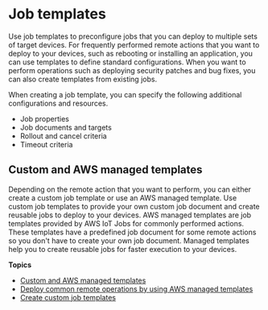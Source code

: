 # Job templates<a name="job-templates"></a>

Use job templates to preconfigure jobs that you can deploy to multiple sets of target devices\. For frequently performed remote actions that you want to deploy to your devices, such as rebooting or installing an application, you can use templates to define standard configurations\. When you want to perform operations such as deploying security patches and bug fixes, you can also create templates from existing jobs\.

When creating a job template, you can specify the following additional configurations and resources\.
+ Job properties
+ Job documents and targets
+ Rollout and cancel criteria
+ Timeout criteria

## Custom and AWS managed templates<a name="job-templates-types"></a>

Depending on the remote action that you want to perform, you can either create a custom job template or use an AWS managed template\. Use custom job templates to provide your own custom job document and create reusable jobs to deploy to your devices\. AWS managed templates are job templates provided by AWS IoT Jobs for commonly performed actions\. These templates have a predefined job document for some remote actions so you don't have to create your own job document\. Managed templates help you to create reusable jobs for faster execution to your devices\.

**Topics**
+ [Custom and AWS managed templates](#job-templates-types)
+ [Deploy common remote operations by using AWS managed templates](job-templates-managed.md)
+ [Create custom job templates](job-templates-create.md)